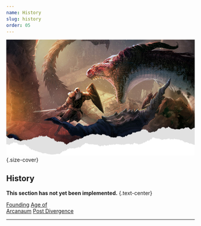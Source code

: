 ```yaml
---
name: History
slug: history
order: 05
---
```

![Header](./assets/img/heading.png){.size-cover}
## History

**This section has not yet been implemented.** {.text-center}

<div class="menu-container">
    <a href="founding">Founding</a>
    <a href="age-of-arcanum">Age of<br/> Arcanaum</a>
    <a href="post-divergence">Post Divergence</a>
</div>
<hr/>